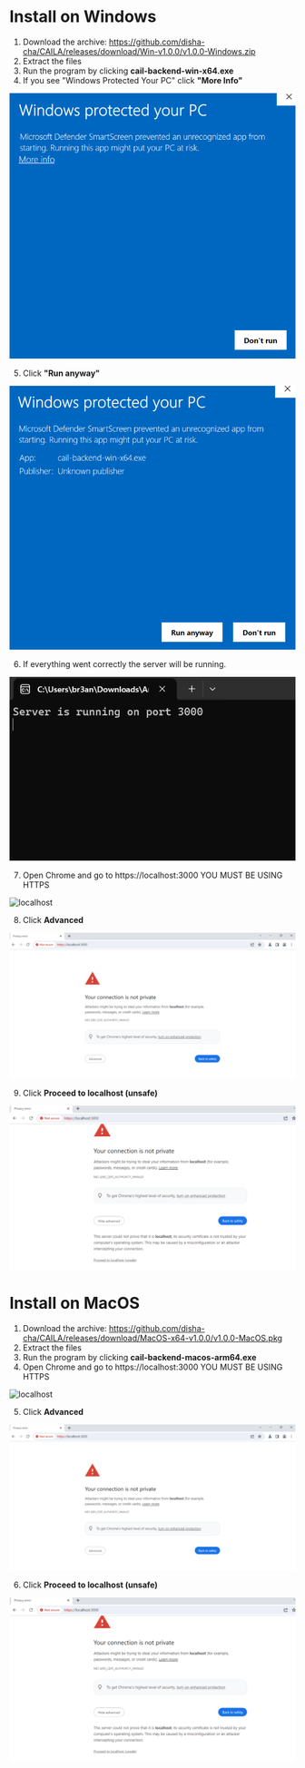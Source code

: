 # Install on Windows

1. Download the archive: https://github.com/disha-cha/CAILA/releases/download/Win-v1.0.0/v1.0.0-Windows.zip
2. Extract the files
3. Run the program by clicking **cail-backend-win-x64.exe**
4. If you see "Windows Protected Your PC" click **"More Info"**

![Windows Protected](screenshots/win1.png)

5. Click **"Run anyway"**

![Windows Protected](screenshots/win2.png)

6. If everything went correctly the server will be running.

![Windows Protected](screenshots/win3.png)

7. Open Chrome and go to  https://localhost:3000 YOU MUST BE USING HTTPS

![localhost](screenshots/localhost.png)

8. Click **Advanced**

![Chrome](screenshots/chrome1.png)

9. Click **Proceed to localhost (unsafe)**

![Chrome](screenshots/chrome2.png)


# Install on MacOS

1. Download the archive: https://github.com/disha-cha/CAILA/releases/download/MacOS-x64-v1.0.0/v1.0.0-MacOS.pkg
2. Extract the files
3. Run the program by clicking **cail-backend-macos-arm64.exe**
4. Open Chrome and go to  https://localhost:3000 YOU MUST BE USING HTTPS

![localhost](screenshots/localhost.png)

5. Click **Advanced**

![Chrome](screenshots/chrome1.png)

6. Click **Proceed to localhost (unsafe)**

![Chrome](screenshots/chrome2.png)
